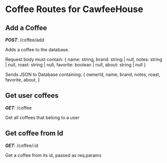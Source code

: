 # Coffee Routes for CawfeeHouse

## Add a Coffee

**_POST_**: /coffee/add

Adds a coffee to the database.

Request body must contain:
{
name: string,
brand: string | null,
notes: string | null,
roast: string | null,
favorite: boolean | null,
about: string | null
}

Sends JSON to Database containing:
{
ownerId,
name,
brand,
notes,
roast,
favorite,
about,
}

## Get user coffees

**_GET_**: /coffee

Get all coffees that belong to a user

## Get coffee from Id

**_GET_**: /coffee/:id

Get a coffee from its id, passed as req.params
